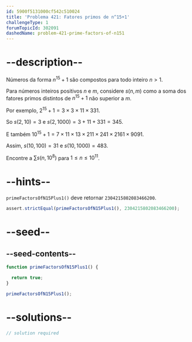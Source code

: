 ```yaml
---
id: 5900f5131000cf542c510024
title: 'Problema 421: Fatores primos de n^15+1'
challengeType: 1
forumTopicId: 302091
dashedName: problem-421-prime-factors-of-n151
---
```


# --description--

Números da forma $n^{15} + 1$ são compostos para todo inteiro $n > 1$.

Para números inteiros positivos $n$ e $m$, considere $s(n, m)$ como a soma dos fatores primos distintos de $n^{15} + 1$ não superior a $m$.

Por exemplo, $2^{15} + 1 = 3 × 3 × 11 × 331$.

So $s(2, 10) = 3$ e $s(2, 1000) = 3 + 11 + 331 = 345$.

E também ${10}^{15} + 1 = 7 × 11 × 13 × 211 × 241 × 2161 × 9091$.

Assim, $s(10, 100) = 31$ e $s(10, 1000) = 483$.

Encontre a $\sum s(n, {10}^8)$ para $1 ≤ n ≤ {10}^{11}$.

# --hints--

`primeFactorsOfN15Plus1()` deve retornar `2304215802083466200`.

```js
assert.strictEqual(primeFactorsOfN15Plus1(), 2304215802083466200);
```

# --seed--

## --seed-contents--

```js
function primeFactorsOfN15Plus1() {

  return true;
}

primeFactorsOfN15Plus1();
```

# --solutions--

```js
// solution required
```
